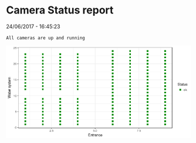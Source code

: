 Camera Status report
================
24/06/2017 - 16:45:23

    All cameras are up and running

![](camreport_files/figure-markdown_github/unnamed-chunk-2-1.png)
